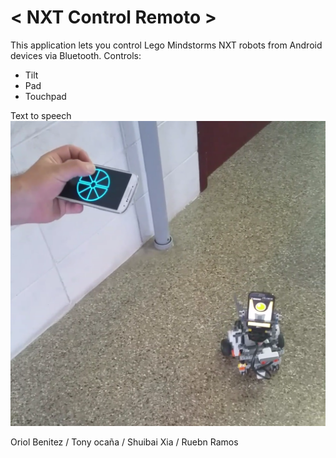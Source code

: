 # < NXT Control Remoto >
This application lets you control Lego Mindstorms NXT robots from Android devices via Bluetooth.
Controls:
  - Tilt
  - Pad
  - Touchpad

Text to speech
![Robot](/ConnectTest/1.png?raw=true "Look how cute he is")

Oriol Benitez / Tony ocaña / Shuibai Xia / Ruebn Ramos

